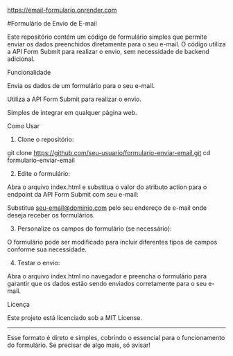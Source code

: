 https://email-formulario.onrender.com


#Formulário de Envio de E-mail

Este repositório contém um código de formulário simples que permite enviar os dados preenchidos diretamente para o seu e-mail. O código utiliza a API Form Submit para realizar o envio, sem necessidade de backend adicional.

Funcionalidade

Envia os dados de um formulário para o seu e-mail.

Utiliza a API Form Submit para realizar o envio.

Simples de integrar em qualquer página web.


Como Usar

1. Clone o repositório:

git clone https://github.com/seu-usuario/formulario-enviar-email.git
cd formulario-enviar-email


2. Edite o formulário:

Abra o arquivo index.html e substitua o valor do atributo action para o endpoint da API Form Submit com seu e-mail:

<form action="https://formsubmit.co/seu-email@dominio.com" method="POST">

Substitua seu-email@dominio.com pelo seu endereço de e-mail onde deseja receber os formulários.


3. Personalize os campos do formulário (se necessário):

O formulário pode ser modificado para incluir diferentes tipos de campos conforme sua necessidade.


4. Testar o envio:

Abra o arquivo index.html no navegador e preencha o formulário para garantir que os dados estão sendo enviados corretamente para o seu e-mail.



Licença

Este projeto está licenciado sob a MIT License.


---

Esse formato é direto e simples, cobrindo o essencial para o funcionamento do formulário. Se precisar de algo mais, só avisar!

